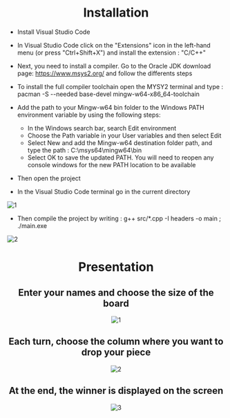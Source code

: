 <div align="center">
  
# Installation
  
</div>
  
 - Install Visual Studio Code 
 - In Visual Studio Code click on the "Extensions" icon in the left-hand menu (or press "Ctrl+Shift+X") and install the extension : "C/C++"
 - Next, you need to install a compiler. Go to the Oracle JDK download page: https://www.msys2.org/ 
   and follow the differents steps 
 - To install the full compiler toolchain open the MYSY2 terminal and type : pacman -S --needed base-devel mingw-w64-x86_64-toolchain
 
 - Add the path to your Mingw-w64 bin folder to the Windows PATH environment variable by using the following steps:
     - In the Windows search bar, search Edit environment
     - Choose the Path variable in your User variables and then select Edit
     - Select New and add the Mingw-w64 destination folder path, and type the path : C:\msys64\mingw64\bin 
     - Select OK to save the updated PATH. You will need to reopen any console windows for the new PATH location to be available

- Then open the project
- In the Visual Studio Code terminal go in the current directory

![1](https://github.com/YassineProDev/CPP_Connect4/assets/120946916/e9f3aad3-5025-43fc-a472-6d987a0b47bb)

- Then compile the project by writing  : g++ src/*.cpp -I headers -o main ; ./main.exe 

![2](https://github.com/YassineProDev/CPP_Connect4/assets/120946916/99d79694-d856-4b45-b692-540bb9324e41)

<div align="center">

<div align="center">

# Presentation


## Enter your names and choose the size of the board
  
![1](https://user-images.githubusercontent.com/120946916/234127981-d11ceed4-ff64-4b57-a73b-62f31858c20c.png)

## Each turn, choose the column where you want to drop your piece

![2](https://user-images.githubusercontent.com/120946916/234127989-585e598a-b3a2-422b-b189-86d0bd7d4b8b.png)

## At the end, the winner is displayed on the screen

![3](https://user-images.githubusercontent.com/120946916/234128001-77671b94-05f5-4a1b-87ce-5d19c9a6e148.png)

</div>
